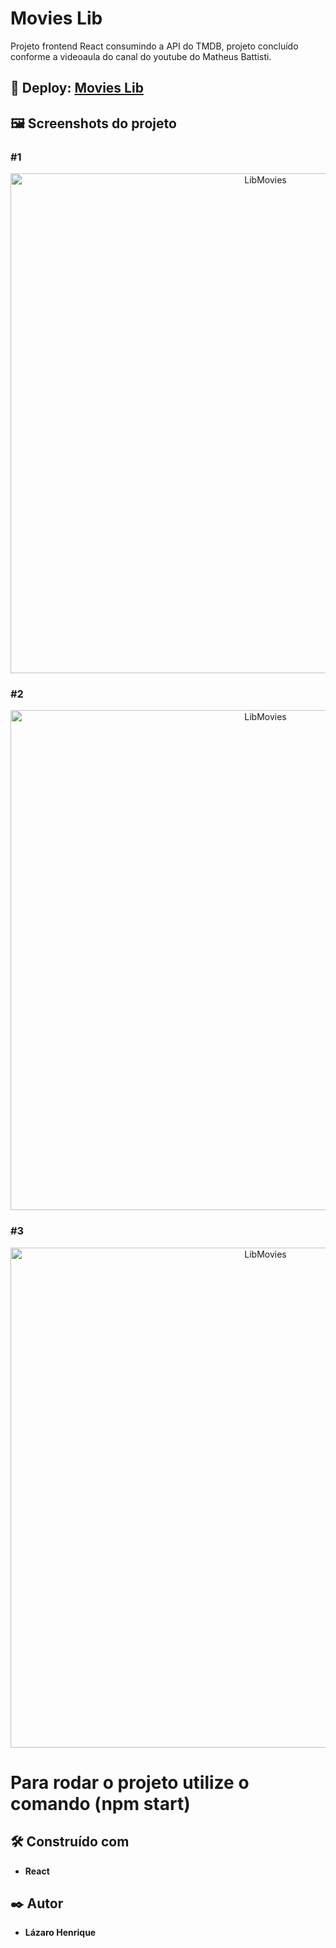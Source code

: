 # Movies Lib 

Projeto frontend React consumindo a API do TMDB, projeto concluído conforme a videoaula do canal do youtube do Matheus Battisti.

## 👀 Deploy: <a href="https://controle-financeiro-react-murex.vercel.app">Movies Lib</a>

## 🖼 Screenshots do projeto

### #1
<p align="center">
  <img align="center" src="https://user-images.githubusercontent.com/78514404/235303716-4e07f359-43c3-4b88-8e21-7dc2a33b577d.PNG" alt="LibMovies" width="800"/>
</p>

### #2
<p align="center">
  <img align="center" src="https://user-images.githubusercontent.com/78514404/235303768-d453d65d-3f91-49fd-aafb-9c20bc924ff8.PNG" alt="LibMovies" width="800"/>
</p>

### #3
<p align="center">
  <img align="center" src="https://user-images.githubusercontent.com/78514404/235303775-98bfde09-b2be-4027-98b3-2a752a258e71.PNG" alt="LibMovies" width="800"/>
</p>

# Para rodar o projeto utilize o comando (**npm start**) 

## 🛠️ Construído com

* **React**

## ✒️ Autor

* **Lázaro Henrique**  
